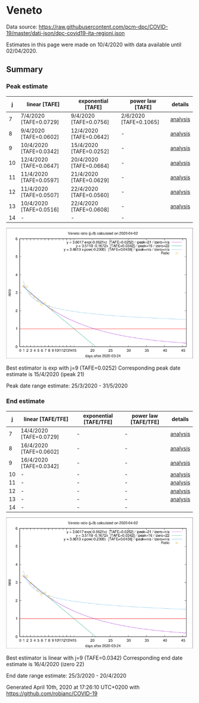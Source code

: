 # Veneto


Data source: https://raw.githubusercontent.com/pcm-dpc/COVID-19/master/dati-json/dpc-covid19-ita-regioni.json

Estimates in this page were made on 10/4/2020 with data available until 02/04/2020.


## Summary 

### Peak estimate 
|j|linear [TAFE]|exponential [TAFE]|power law [TAFE]|details|
|---|----|-----------|---------|-------|
|7|7/4/2020 [TAFE=0.0729]|9/4/2020 [TAFE=0.0756]|2/6/2020 [TAFE=0.1065]|[analysis](COVID-19_veneto_j7_2020-04-02.md)|
|8|9/4/2020 [TAFE=0.0602]|12/4/2020 [TAFE=0.0642]|-|[analysis](COVID-19_veneto_j8_2020-04-02.md)|
|9|10/4/2020 [TAFE=0.0342]|15/4/2020 [TAFE=0.0252]|-|[analysis](COVID-19_veneto_j9_2020-04-02.md)|
|10|12/4/2020 [TAFE=0.0647]|20/4/2020 [TAFE=0.0664]|-|[analysis](COVID-19_veneto_j10_2020-04-02.md)|
|11|11/4/2020 [TAFE=0.0597]|21/4/2020 [TAFE=0.0629]|-|[analysis](COVID-19_veneto_j11_2020-04-02.md)|
|12|11/4/2020 [TAFE=0.0507]|22/4/2020 [TAFE=0.0560]|-|[analysis](COVID-19_veneto_j12_2020-04-02.md)|
|13|10/4/2020 [TAFE=0.0516]|22/4/2020 [TAFE=0.0608]|-|[analysis](COVID-19_veneto_j13_2020-04-02.md)|
|14|-|-|-||

![best peak estimate](COVID-19_veneto_j9_2020-04-02.png)

Best estimator is exp with j=9 (TAFE=0.0252)
Corresponding peak date estimate is 15/4/2020 (ipeak 21)


Peak date range estimate: 25/3/2020 - 31/5/2020

### End estimate 
|j|linear [TAFE/TFE]|exponential [TAFE/TFE]|power law [TAFE/TFE]|details|
|---|----|-----------|---------|-------|
|7|14/4/2020 [TAFE=0.0729]|-|-|[analysis](COVID-19_veneto_j7_2020-04-02.md)|
|8|16/4/2020 [TAFE=0.0602]|-|-|[analysis](COVID-19_veneto_j8_2020-04-02.md)|
|9|16/4/2020 [TAFE=0.0342]|-|-|[analysis](COVID-19_veneto_j9_2020-04-02.md)|
|10|-|-|-|[analysis](COVID-19_veneto_j10_2020-04-02.md)|
|11|-|-|-|[analysis](COVID-19_veneto_j11_2020-04-02.md)|
|12|-|-|-|[analysis](COVID-19_veneto_j12_2020-04-02.md)|
|13|-|-|-|[analysis](COVID-19_veneto_j13_2020-04-02.md)|
|14|-|-|-||

![best zero estimate](COVID-19_veneto_j9_2020-04-02.png)

Best estimator is linear with j=9 (TAFE=0.0342)
Corresponding end date estimate is 16/4/2020 (izero 22)


End date range estimate: 25/3/2020 - 20/4/2020

Generated April 10th, 2020 at 17:26:10 UTC+0200 with https://github.com/robianc/COVID-19
